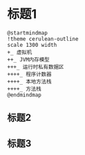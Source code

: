 # 标题1
``` plantuml
@startmindmap
!theme cerulean-outline
scale 1300 width
+_ 虚拟机
++_ JVM内存模型
+++_ 运行时私有数据区
++++_ 程序计数器
++++_ 本地方法栈
++++_ 方法栈
@endmindmap
``` 
## 标题2
## 标题3



